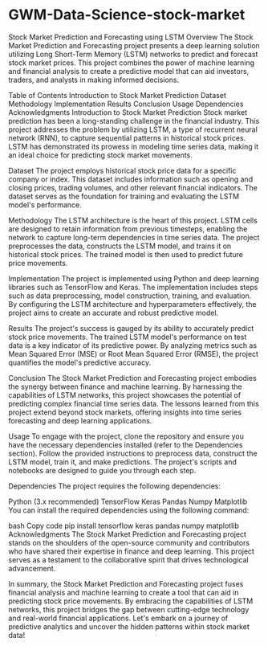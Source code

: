 # GWM-Data-Science-stock-market
Stock Market Prediction and Forecasting using LSTM
Overview
The Stock Market Prediction and Forecasting project presents a deep learning solution utilizing Long Short-Term Memory (LSTM) networks to predict and forecast stock market prices. This project combines the power of machine learning and financial analysis to create a predictive model that can aid investors, traders, and analysts in making informed decisions.

Table of Contents
Introduction to Stock Market Prediction
Dataset
Methodology
Implementation
Results
Conclusion
Usage
Dependencies
Acknowledgments
Introduction to Stock Market Prediction
Stock market prediction has been a long-standing challenge in the financial industry. This project addresses the problem by utilizing LSTM, a type of recurrent neural network (RNN), to capture sequential patterns in historical stock prices. LSTM has demonstrated its prowess in modeling time series data, making it an ideal choice for predicting stock market movements.

Dataset
The project employs historical stock price data for a specific company or index. This dataset includes information such as opening and closing prices, trading volumes, and other relevant financial indicators. The dataset serves as the foundation for training and evaluating the LSTM model's performance.

Methodology
The LSTM architecture is the heart of this project. LSTM cells are designed to retain information from previous timesteps, enabling the network to capture long-term dependencies in time series data. The project preprocesses the data, constructs the LSTM model, and trains it on historical stock prices. The trained model is then used to predict future price movements.

Implementation
The project is implemented using Python and deep learning libraries such as TensorFlow and Keras. The implementation includes steps such as data preprocessing, model construction, training, and evaluation. By configuring the LSTM architecture and hyperparameters effectively, the project aims to create an accurate and robust predictive model.

Results
The project's success is gauged by its ability to accurately predict stock price movements. The trained LSTM model's performance on test data is a key indicator of its predictive power. By analyzing metrics such as Mean Squared Error (MSE) or Root Mean Squared Error (RMSE), the project quantifies the model's predictive accuracy.

Conclusion
The Stock Market Prediction and Forecasting project embodies the synergy between finance and machine learning. By harnessing the capabilities of LSTM networks, this project showcases the potential of predicting complex financial time series data. The lessons learned from this project extend beyond stock markets, offering insights into time series forecasting and deep learning applications.

Usage
To engage with the project, clone the repository and ensure you have the necessary dependencies installed (refer to the Dependencies section). Follow the provided instructions to preprocess data, construct the LSTM model, train it, and make predictions. The project's scripts and notebooks are designed to guide you through each step.

Dependencies
The project requires the following dependencies:

Python (3.x recommended)
TensorFlow
Keras
Pandas
Numpy
Matplotlib
You can install the required dependencies using the following command:

bash
Copy code
pip install tensorflow keras pandas numpy matplotlib
Acknowledgments
The Stock Market Prediction and Forecasting project stands on the shoulders of the open-source community and contributors who have shared their expertise in finance and deep learning. This project serves as a testament to the collaborative spirit that drives technological advancement.

In summary, the Stock Market Prediction and Forecasting project fuses financial analysis and machine learning to create a tool that can aid in predicting stock price movements. By embracing the capabilities of LSTM networks, this project bridges the gap between cutting-edge technology and real-world financial applications. Let's embark on a journey of predictive analytics and uncover the hidden patterns within stock market data!




